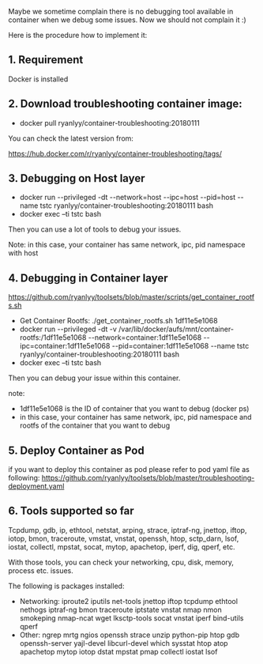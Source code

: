 Maybe we sometime complain there is no debugging tool available in container when we debug some issues. Now we should not complain it :)

Here is the procedure how to implement it:

## 1.	Requirement ##
Docker is installed
 
## 2.	Download troubleshooting container image: ##
* docker pull ryanlyy/container-troubleshooting:20180111

You can check the latest version from:

https://hub.docker.com/r/ryanlyy/container-troubleshooting/tags/

## 3.	Debugging on Host layer ##
* docker run --privileged -dt --network=host --ipc=host --pid=host --name tstc ryanlyy/container-troubleshooting:20180111 bash
* docker exec –ti tstc bash
 
Then you can use a lot of tools to debug your issues.

Note: in this case, your container has same network, ipc, pid namespace with host 
 
## 4.	Debugging in Container layer ##

https://github.com/ryanlyy/toolsets/blob/master/scripts/get_container_rootfs.sh

* Get Container Rootfs: ./get_container_rootfs.sh 1df11e5e1068
* docker run --privileged -dt -v /var/lib/docker/aufs/mnt/container-rootfs:/1df11e5e1068 --network=container:1df11e5e1068 --ipc=container:1df11e5e1068 --pid=container:1df11e5e1068 --name tstc ryanlyy/container-troubleshooting:20180111 bash
* docker exec –ti tstc bash

Then you can debug your issue within this container.
 
note: 
*	1df11e5e1068 is the ID of container that you want to debug (docker ps)
*	in this case, your container has same network, ipc, pid namespace and rootfs of the container that you want to debug

## 5. Deploy Container as Pod ##
if you want to deploy this container as pod please refer to pod yaml file as following:
https://github.com/ryanlyy/toolsets/blob/master/troubleshooting-deployment.yaml

## 6.	Tools supported so far ##
Tcpdump, gdb, ip, ethtool, netstat, arping, strace, iptraf-ng, jnettop, iftop, iotop, bmon, traceroute, vmstat, vnstat, openssh, htop, sctp_darn, lsof, iostat, collectl, mpstat, socat, mytop, apachetop, iperf, dig, qperf, etc.
 
With those tools, you can check your networking, cpu, disk, memory, process etc. issues.
 
The following is packages installed:

* Networking:
iproute2 iputils net-tools jnettop iftop tcpdump ethtool nethogs iptraf-ng bmon traceroute iptstate  vnstat nmap nmon smokeping nmap-ncat wget lksctp-tools socat vnstat iperf bind-utils qperf
* Other:
ngrep mrtg ngios openssh strace unzip python-pip htop gdb openssh-server yajl-devel libcurl-devel which  sysstat htop atop apachetop mytop iotop dstat mpstat pmap collectl iostat lsof
